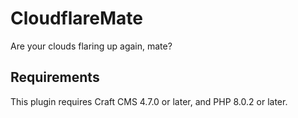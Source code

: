 # CloudflareMate

Are your clouds flaring up again, mate?

## Requirements

This plugin requires Craft CMS 4.7.0 or later, and PHP 8.0.2 or later.

